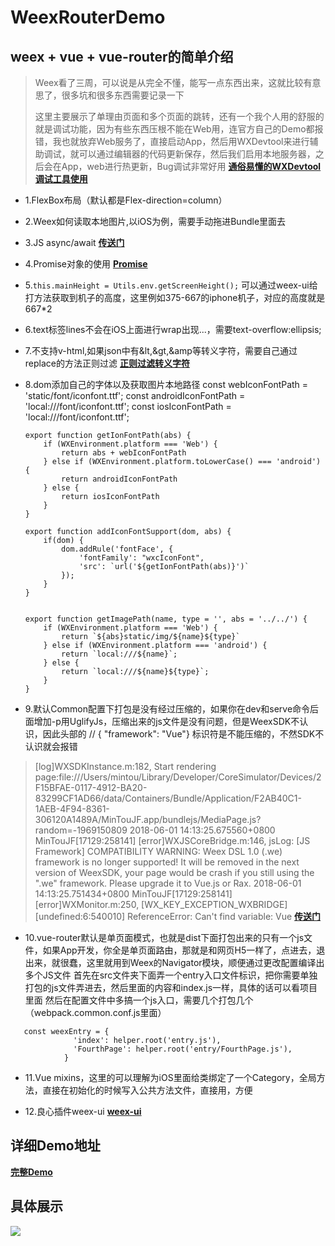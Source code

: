 # WeexRouterDemo
## weex + vue + vue-router的简单介绍
> Weex看了三周，可以说是从完全不懂，能写一点东西出来，这就比较有意思了，很多坑和很多东西需要记录一下
> 
> 这里主要展示了单理由页面和多个页面的跳转，还有一个我个人用的舒服的就是调试功能，因为有些东西压根不能在Web用，连官方自己的Demo都报错，我也就放弃Web服务了，直接启动App，然后用WXDevtool来进行辅助调试，就可以通过编辑器的代码更新保存，然后我们启用本地服务器，之后会在App，web进行热更新，Bug调试非常好用 [**通俗易懂的WXDevtool调试工具使用**](https://blog.csdn.net/deft_mkjing/article/details/80397305)
+ 1.FlexBox布局（默认都是Flex-direction=column）
+ 2.Weex如何读取本地图片,以iOS为例，需要手动拖进Bundle里面去
+ 3.JS async/await [**传送门**](https://segmentfault.com/a/1190000007535316)
+ 4.Promise对象的使用 [**Promise**](https://developer.mozilla.org/zh-CN/docs/Web/JavaScript/Reference/Global_Objects/Promise)
+ 5.`this.mainHeight = Utils.env.getScreenHeight();` 可以通过weex-ui给打方法获取到机子的高度，这里例如375-667的iphone机子，对应的高度就是667*2
+ 6.text标签lines不会在iOS上面进行wrap出现...，需要text-overflow:ellipsis;
+ 7.不支持v-html,如果json中有&lt,&gt,&amp等转义字符，需要自己通过replace的方法正则过滤 [**正则过滤转义字符**](https://blog.csdn.net/deft_mkjing/article/details/51518022)
+ 8.dom添加自己的字体以及获取图片本地路径
      const webIconFontPath = 'static/font/iconfont.ttf';
      const androidIconFontPath = 'local:///font/iconfont.ttf';
      const iosIconFontPath = 'local:///font/iconfont.ttf';

      export function getIonFontPath(abs) {
          if (WXEnvironment.platform === 'Web') {
              return abs + webIconFontPath
          } else if (WXEnvironment.platform.toLowerCase() === 'android') {
              return androidIconFontPath
          } else {
              return iosIconFontPath
          }
      }

      export function addIconFontSupport(dom, abs) {
          if(dom) {
              dom.addRule('fontFace', {
                  'fontFamily': "wxcIconFont",
                  'src': `url('${getIonFontPath(abs)}')`
              });
          }
      }


      export function getImagePath(name, type = '', abs = '../../') {
          if (WXEnvironment.platform === 'Web') {
              return `${abs}static/img/${name}${type}`
          } else if (WXEnvironment.platform === 'android') {
              return `local:///${name}`;
          } else {
              return `local:///${name}${type}`;
          }
      }

+ 9.默认Common配置下打包是没有经过压缩的，如果你在dev和serve命令后面增加-p用UglifyJs，压缩出来的js文件是没有问题，但是WeexSDK不认识，因此头部的
// { "framework": "Vue"}  标识符是不能压缩的，不然SDK不认识就会报错
><Weex>[log]WXSDKInstance.m:182, Start rendering page:file:///Users/mintou/Library/Developer/CoreSimulator/Devices/2F15BFAE-0117-4912-BA20-83299CF1AD66/data/Containers/Bundle/Application/F2AB40C1-1AEB-4F94-8361-306120A1489A/MinTouJF.app/bundlejs/MediaPage.js?random=-1969150809
2018-06-01 14:13:25.675560+0800 MinTouJF[17129:258141] <Weex>[error]WXJSCoreBridge.m:146, jsLog: [JS Framework] COMPATIBILITY WARNING: Weex DSL 1.0 (.we) framework is no longer supported! It will be removed in the next version of WeexSDK, your page would be crash if you still using the ".we" framework. Please upgrade it to Vue.js or Rax.
2018-06-01 14:13:25.751434+0800 MinTouJF[17129:258141] <Weex>[error]WXMonitor.m:250, [WX_KEY_EXCEPTION_WXBRIDGE] [undefined:6:540010] ReferenceError: Can't find variable: Vue
[**传送门**](https://segmentfault.com/q/1010000009562498)
  
+ 10.vue-router默认是单页面模式，也就是dist下面打包出来的只有一个js文件，如果App开发，你全是单页面路由，那就是和网页H5一样了，点进去，退出来，就很蠢，这里就用到Weex的Navigator模块，顺便通过更改配置编译出多个JS文件
首先在src文件夹下面弄一个entry入口文件标识，把你需要单独打包的js文件弄进去，然后里面的内容和index.js一样，具体的话可以看项目里面
然后在配置文件中多搞一个js入口，需要几个打包几个（webpack.common.conf.js里面）
```
   const weexEntry = {
              'index': helper.root('entry.js'),
              'FourthPage': helper.root('entry/FourthPage.js'),
            }
```

         
+ 11.Vue mixins，这里的可以理解为iOS里面给类绑定了一个Category，全局方法，直接在初始化的时候写入公共方法文件，直接用，方便

+ 12.良心插件weex-ui [**weex-ui**](https://alibaba.github.io/weex-ui/#/cn/packages/wxc-minibar/)

## 详细Demo地址
[**完整Demo**](https://github.com/CarGuo/GSYGithubAppWeex)

## 具体展示
![](https://github.com/DeftMKJ/WeexRouterDemo/blob/master/animation%E7%BB%88%E6%9E%81.gif)
